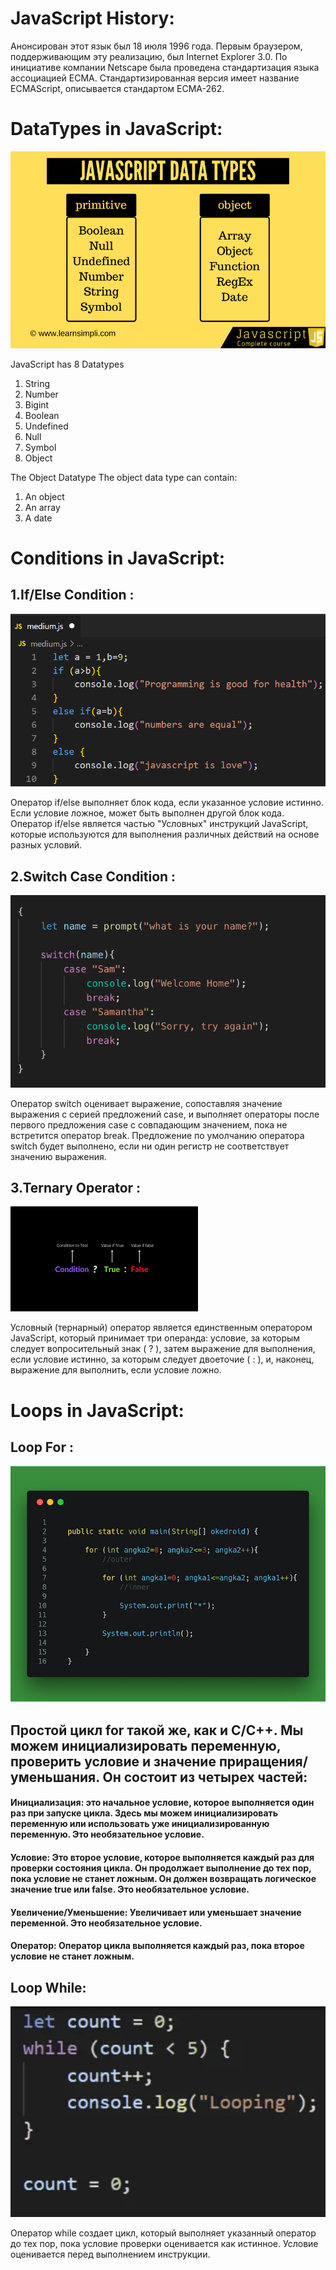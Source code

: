 <!-- # presentation1-Js- -->
# JavaScript History:

Анонсирован этот язык был 18 июля 1996 года. Первым браузером, поддерживающим эту реализацию, был Internet Explorer 3.0. По инициативе компании Netscape была проведена стандартизация языка ассоциацией ECMA. Стандартизированная версия имеет название ECMAScript, описывается стандартом ECMA-262.

# DataTypes in JavaScript:
![DataTypes](./javascript-data-types.png)

JavaScript has 8 Datatypes
1. String
2. Number
3. Bigint
4. Boolean
5. Undefined
6. Null
7. Symbol
8. Object

The Object Datatype
The object data type can contain:

1. An object
2. An array
3. A date

# Conditions in JavaScript:
## 1.If/Else Condition :
![](./1*fPzvsqHnbFWKxncw_1-x3w.png)

Оператор if/else выполняет блок кода, если указанное условие истинно. Если условие ложное, может быть выполнен другой блок кода. Оператор if/else является частью "Условных" инструкций JavaScript, которые используются для выполнения различных действий на основе разных условий.

## 2.Switch Case  Condition :
![](./1*_TwFhC3NUDurpAAz1xNtaw.png)

Оператор switch оценивает выражение, сопоставляя значение выражения с серией предложений case, и выполняет операторы после первого предложения case с совпадающим значением, пока не встретится оператор break. Предложение по умолчанию оператора switch будет выполнено, если ни один регистр не соответствует значению выражения.


## 3.Ternary Operator :
![](./Unknown.png)


Условный (тернарный) оператор является единственным оператором JavaScript, который принимает три операнда: условие, за которым следует вопросительный знак ( ? ), затем выражение для выполнения, если условие истинно, за которым следует двоеточие ( : ), и, наконец, выражение для выполнить, если условие ложно.


# Loops in JavaScript:
## Loop For :

![](./contoh-nested-loop-perulangan-bersarang-java-1.png)

## Простой цикл for такой же, как и C/C++. Мы можем инициализировать переменную, проверить условие и значение приращения/уменьшания. Он состоит из четырех частей:

#### Инициализация: это начальное условие, которое выполняется один раз при запуске цикла. Здесь мы можем инициализировать переменную или использовать уже инициализированную переменную. Это необязательное условие.
#### Условие: Это второе условие, которое выполняется каждый раз для проверки состояния цикла. Он продолжает выполнение до тех пор, пока условие не станет ложным. Он должен возвращать логическое значение true или false. Это необязательное условие.
#### Увеличение/Уменьшение: Увеличивает или уменьшает значение переменной. Это необязательное условие.
#### Оператор: Оператор цикла выполняется каждый раз, пока второе условие не станет ложным.


## Loop While:
 ![](./%D0%A1%D0%BD%D0%B8%D0%BC%D0%BE%D0%BA%20%D1%8D%D0%BA%D1%80%D0%B0%D0%BD%D0%B0%202023-04-11%20%D0%B2%2015.13.21.png)

Оператор while создает цикл, который выполняет указанный оператор до тех пор, пока условие проверки оценивается как истинное. Условие оценивается перед выполнением инструкции.